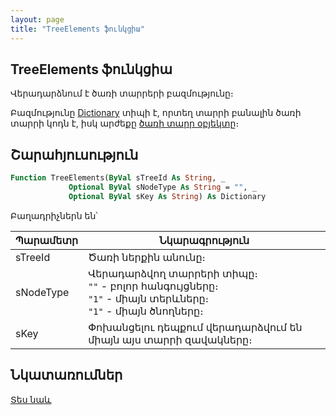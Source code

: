```yaml
---
layout: page
title: "TreeElements ֆունկցիա"
---
```


## TreeElements ֆունկցիա

Վերադարձնում է ծառի տարրերի բազմությունը։

Բազմությունը [Dictionary](../../Dictionary.md) տիպի է, որտեղ տարրի բանալին ծառի տարրի կոդն է, իսկ արժեքը [ծառի տարր օբյեկտը](../../AsTreeElement.md)։

## Շարահյուսություն

``` vb
Function TreeElements(ByVal sTreeId As String, _
             Optional ByVal sNodeType As String = "", _
             Optional ByVal sKey As String) As Dictionary
```

Բաղադրիչներն են՝ 

| Պարամետր | Նկարագրություն |
|--|--|
| sTreeId | Ծառի ներքին անունը։ |
| sNodeType | Վերադարձվող տարրերի տիպը։ <br> `""` - բոլոր հանգույցները։ <br> `"1"` - միայն տերևները։ <br> `"1"` - միայն ծնողները։ |
| sKey | Փոխանցելու դեպքում վերադարձվում են միայն այս տարրի զավակները։ |

## Նկատառումներ

[Տես նաև](../../AsTreeElement.md)
